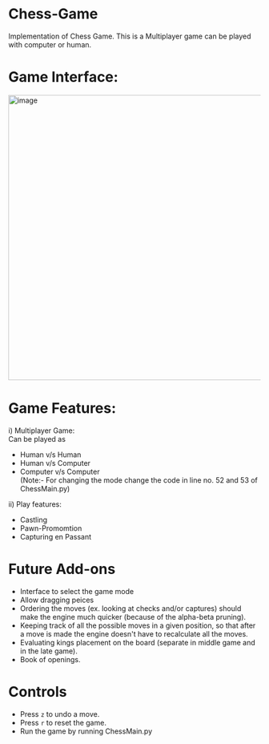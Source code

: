# Chess-Game
Implementation of Chess Game. This is a Multiplayer game can be played with computer or human.

# Game Interface:
<img width="569" alt="image" src="https://user-images.githubusercontent.com/72267398/211152136-4467df98-d6fd-4d5e-a34a-2dcd260467da.png">

# Game Features:
i) Multiplayer Game:
<br>Can be played as
* Human v/s Human
* Human v/s Computer
* Computer v/s Computer
<br>(Note:- For changing the mode change the code in line no. 52 and 53 of ChessMain.py)

ii) Play features:
* Castling
* Pawn-Promomtion
* Capturing en Passant

# Future Add-ons
* Interface to select the game mode
* Allow dragging peices
* Ordering the moves (ex. looking at checks and/or captures) should make the engine much quicker (because of the alpha-beta pruning).
* Keeping track of all the possible moves in a given position, so that after a move is made the engine doesn't have to recalculate all the moves.
* Evaluating kings placement on the board (separate in middle game and in the late game).
* Book of openings.

# Controls
* Press `z` to undo a move.
* Press `r` to reset the game.
* Run the game by running ChessMain.py
